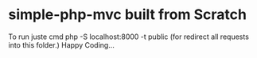 # simple-php-mvc built from Scratch

<p>
To run juste cmd php -S localhost:8000 -t public (for redirect all requests into this folder.)
Happy Coding...
</p>